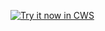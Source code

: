 <a target="_blank" href="https://chrome.google.com/webstore/detail/ieoiddehfkbacdideciijbdjfjegmpjo">![Try it now in CWS](https://raw.github.com/GoogleChrome/chrome-app-samples/master/tryitnowbutton.png "Click here to install this sample from the Chrome Web Store")</a>

